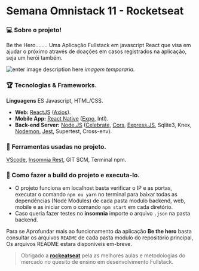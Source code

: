 # Semana Omnistack 11 - Rocketseat

### 💻 Sobre o projeto!

Be the Hero........ Uma Aplicação Fullstack em javascript React que visa em ajudar o próximo através de doações em casos registrados na aplicação, seja um herói também.

![enter image description here](https://github.com/Rocketseat/semana-omnistack-11/blob/master/.github/bethehero.png?raw=true)
*imagem temporaria.* 
### 🏆 Tecnologias & Frameworks.
 **Linguagens** ES Javascript, HTML/CSS.
 - **Web:** [ReactJS](https://pt-br.reactjs.org/) ([Axios](https://github.com/axios/axios)).
 - **Mobile App:** [React Native](https://reactnative.dev/) ([Expo](https://expo.io/), Intl).
 - **Back-end Server:** [Node.JS](https://nodejs.org/en/) ([Celebrate](https://www.npmjs.com/package/celebrate), [Cors](https://expressjs.com/en/resources/middleware/cors.html), [Express.JS](https://expressjs.com/pt-br/), Sqlite3, Knex, [Nodemon](https://nodemon.io/), [Jest](https://jestjs.io/), Supertest, Cross-env).

### 🔧  Ferramentas usadas no projeto.
[VScode](https://code.visualstudio.com/), [Insomnia Rest](https://insomnia.rest/download/), GIT SCM, Terminal npm.

### 🎯  Como fazer a build do projeto e executa-lo.

-   O projeto funciona em localhost basta verificar o IP e as portas, executar o comando  `npm ou yarn`  no terminal para baixar todas as dependências (Node Modules) de cada pasta modulo backend, web, mobile e as iniciar com o comando  `npm start` em cada diretório.
-   Caso queria fazer testes no **insomnia** importe o arquivo  `.json`  na pasta backend.

Para se Aprofundar mais ao funcionamento da aplicação **Be the hero**  basta consultar os arquivos  `README`  de cada pasta modulo do repositório principal, Os arquivos README estara disponiveis em-breve.

> Obrigado a **[rockeatseat](https://rocketseat.com.br/)** pela as melhores aulas e metodologias do mercado no quesito de ensino em desenvolvimento Fullstack.

